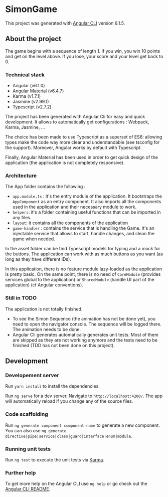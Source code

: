 # SimonGame

This project was generated with [Angular CLI](https://github.com/angular/angular-cli) version 6.1.5.

## About the project
The game begins with a sequence of length 1. If you win, you win 10 points and get on the level above. If you lose, your score and your level get back to 0.

### Technical stack

- Angular (v6.1.0)
- Angular Material (v6.4.7)
- Karma (v1.7.1)
- Jasmine (v2.99.1)
- Typescript (v2.7.2)

The project has been generated with Angular Cli for easy and quick development. It allows to automatically get configurations : Webpack, Karma, Jasmine, ... 

The choice has been made to use Typescript as a superset of ES6: allowing types make the code way more clear and understandable (see tsconfig for the support). Moreover, Angular works by default with Typescript.

Finally, Angular Material has been used in order to get quick design of the application (the application is not completely responsive).

### Architecture
The App folder contains the following : 

- `app.module.ts` : it's the entry module of the application. It bootstraps the `AppComponent` as an entry component.
It also imports all the components used in the application and their necessary module to work.
- `helpers`: it's a folder containing useful functions that can be imported in any files.
- `layout`: it contains all the components of the application
- `game-handler` : contains the service that is handling the Game. It's an injectable service that allows to start, handle changes, and clean the game when needed. 
 
In the asset folder can be find Typescript models for typing and a mock for the buttons. The application can work with as much buttons as you want (as long as they have different IDs). 
 
In this application, there is no feature module lazy-loaded as the application is pretty basic. On the same point, there is no need of `CoreModule` (provides services global to the application) or `SharedModule` (handle UI part of the application) (cf Angular conventions).

### Still in TODO
The application is not totally finished.

- To see the Simon Sequence (the animation has not be done yet), you need to open the navigator console. The sequence will be logged there. The animation needs to be done.
- Angular Cli generates automatically generates unit tests. Most of them are skipped as they are not working anymore and the tests need to be finished (TDD has not been done on this project). 

## Development
### Developement server
Run `yarn install` to install the dependencies.

Run `ng serve` for a dev server. Navigate to `http://localhost:4200/`. The app will automatically reload if you change any of the source files.

### Code scaffolding

Run `ng generate component component-name` to generate a new component. You can also use `ng generate directive|pipe|service|class|guard|interface|enum|module`.

### Running unit tests

Run `ng test` to execute the unit tests via [Karma](https://karma-runner.github.io).

### Further help

To get more help on the Angular CLI use `ng help` or go check out the [Angular CLI README](https://github.com/angular/angular-cli/blob/master/README.md).
